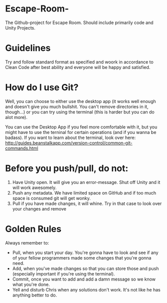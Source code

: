 # Escape-Room-
The Github-project for Escape Room. Should include primarily code and Unity Projects.

# Guidelines
Try and follow standard format as specified and woork in accordance to Clean Code after best ability and everyone will be happy and satisfied.

# How do I use Git? 
Well, you can choose to either use the desktop app (it works well enough and doesn't give you much bullshit. You can't remove directories in it, though...) or you can try using the terminal (this is harder but you can do alot more).

You can use the Desktop App if you feel more comfortable with it, but you might have to use the terninal for certain operations (and if you wanna be badass). If you want to learn about the terminal, look over here: http://guides.beanstalkapp.com/version-control/common-git-commands.html


# Before you push/pull, do not: 
1. Have Unity open. It will give you an error-message. Shut off Unity and it will work awesomely.
2. Push any metadata. We have limited space on GitHub and if too much space is consumed git will get wonky.
3. Pull if you have made changes, it will whine. Try in that case to look over your changes and remove 

# Golden Rules
Always remember to: 

- Pull, when you start your day. You're gonna have to look and see if any of your fellow programmers made some changes that you're gonna need.
- Add, when you've made changes so that you can store those and push (especially important if you're using the terminal).
- Commit, once you want to add and add a damn message so we know what you're done.
- Yell and disturb Chris when any solutions don't work. It's not like he has anything better to do.


